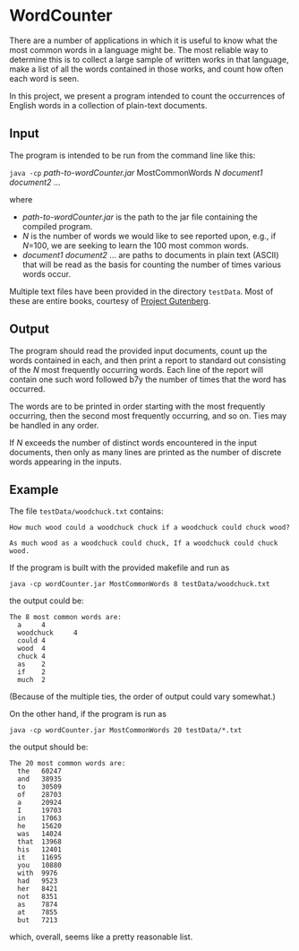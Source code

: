 # WordCounter

There are a number of applications in which it is useful to know what the most
common words in a language might be.  The most reliable way to determine this
is to collect a large sample of written works in that language, make a list of
all the words contained in those works, and count how often each word is seen.

In this project, we present a program intended to count the occurrences of
English words in a collection of plain-text documents.

## Input

The program is intended to be run from the command line like this:

`java -cp` _path-to-wordCounter.jar_ MostCommonWords _N_ _document1_ _document2_ ...

where

* _path-to-wordCounter.jar_ is the path to the jar file containing the compiled program.
* _N_ is the number of words we would like to see reported upon, e.g., if _N_=100, we are seeking to learn the 100 most common words.
* _document1_ _document2_ ... are paths to documents in plain text (ASCII) that will be read as the basis for counting the number of times various words occur.

Multiple text files have been provided in the directory `testData`.  Most of
these are entire books, courtesy of [Project Gutenberg](https://www.gutenberg.org/).

## Output

The program should read the provided input documents, count up the words contained in each, and then print a report to standard out consisting of the _N_ most frequently occurring words. Each line of the report will contain one such word followed b7y the number of times that the word has occurred.

The words are to be printed in order starting with the most frequently occurring, then the second most frequently occurring, and so on.  Ties may be handled in any order.

If _N_ exceeds the number of distinct words encountered in the input documents, then only as many lines are printed as the number of discrete words appearing in the inputs.

## Example

The file `testData/woodchuck.txt` contains:

```
How much wood could a woodchuck chuck if a woodchuck could chuck wood?

As much wood as a woodchuck could chuck, If a woodchuck could chuck wood.
```

If the program is built with the provided makefile and run as

    java -cp wordCounter.jar MostCommonWords 8 testData/woodchuck.txt

the output could be:

```
The 8 most common words are:
  a     4
  woodchuck     4
  could 4
  wood  4
  chuck 4
  as    2
  if    2
  much  2
```

(Because of the multiple ties, the order of output could vary somewhat.)


On the other hand, if the program is run as 

    java -cp wordCounter.jar MostCommonWords 20 testData/*.txt

the output should be:

```
The 20 most common words are:
  the   60247
  and   38935
  to    30509
  of    28703
  a     20924
  I     19703
  in    17063
  he    15620
  was   14024
  that  13968
  his   12401
  it    11695
  you   10880
  with  9976
  had   9523
  her   8421
  not   8351
  as    7874
  at    7855
  but   7213
  ```

  which, overall, seems like a pretty reasonable list.
  